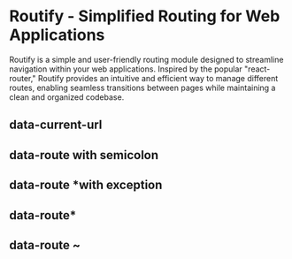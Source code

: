 # Routify - Simplified Routing for Web Applications

Routify is a simple and user-friendly routing module designed to streamline navigation within your web applications. Inspired by the popular "react-router," Routify provides an intuitive and efficient way to manage different routes, enabling seamless transitions between pages while maintaining a clean and organized codebase.

## data-current-url

## data-route  with semicolon

## data-route *with exception

## data-route*

## data-route ~
